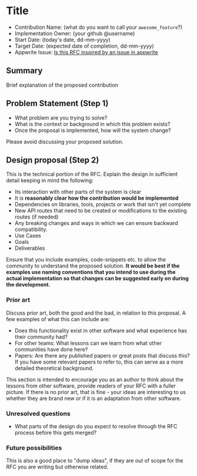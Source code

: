 # Title

- Contribution Name: (what do you want to call your `awesome_feature`?)
- Implementation Owner: (your github @username)
- Start Date: (today's date, dd-mm-yyyy)
- Target Date: (expected date of completion, dd-mm-yyyy)
- Appwrite Issue:
  [Is this RFC inspired by an issue in appwrite](https://github.com/appwrite/appwrite/issues/)

## Summary

[summary]: #summary

Brief explanation of the proposed contribution

## Problem Statement (Step 1)

[problem-statement]: #problem-statement

- What problem are you trying to solve?
- What is the context or background in which this problem exists?
- Once the proposal is implemented, how will the system change?

Please avoid discussing your proposed solution.

## Design proposal (Step 2)

[design-proposal]: #design-proposal

This is the technical portion of the RFC. Explain the design in sufficient detail keeping in mind the following:

- Its interaction with other parts of the system is clear
- It is **reasonably clear how the contribution would be implemented**
- Dependencies on libraries, tools, projects or work that isn't yet complete
- New API routes that need to be created or modifications to the existing routes (if needed)
- Any breaking changes and ways in which we can ensure backward compatibility.
- Use Cases
- Goals
- Deliverables

Ensure that you include examples, code-snippets etc. to allow the community to understand the proposed solution. **It would be best if the examples use naming conventions that you intend to use during the actual implementation so that changes can be suggested early on during the development.**

### Prior art

[prior-art]: #prior-art

Discuss prior art, both the good and the bad, in relation to this proposal. A
few examples of what this can include are:

- Does this functionality exist in other software and what experience has their
  community had?
- For other teams: What lessons can we learn from what other communities have
  done here?
- Papers: Are there any published papers or great posts that discuss this? If
  you have some relevant papers to refer to, this can serve as a more detailed
  theoretical background.

This section is intended to encourage you as an author to think about the
lessons from other software, provide readers of your RFC with a fuller picture.
If there is no prior art, that is fine - your ideas are interesting to us
whether they are brand new or if it is an adaptation from other software.

### Unresolved questions

[unresolved-questions]: #unresolved-questions

- What parts of the design do you expect to resolve through the RFC process
  before this gets merged?

### Future possibilities

[future-possibilities]: #future-possibilities

This is also a good place to "dump ideas", if they are out of scope for the RFC you are writing but otherwise related.

